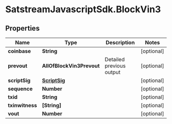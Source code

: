 # SatstreamJavascriptSdk.BlockVin3

## Properties
Name | Type | Description | Notes
------------ | ------------- | ------------- | -------------
**coinbase** | **String** |  | [optional] 
**prevout** | **AllOfBlockVin3Prevout** | Detailed previous output | [optional] 
**scriptSig** | [**ScriptSig**](ScriptSig.md) |  | [optional] 
**sequence** | **Number** |  | [optional] 
**txid** | **String** |  | [optional] 
**txinwitness** | **[String]** |  | [optional] 
**vout** | **Number** |  | [optional] 
